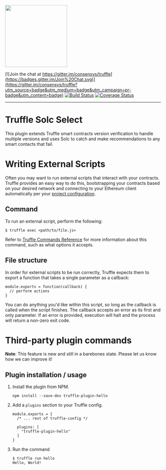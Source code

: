 <img src="https://truffleframework.com/img/truffle-logo-dark.svg" width="200">

[![Join the chat at https://gitter.im/consensys/truffle](https://badges.gitter.im/Join%20Chat.svg)](https://gitter.im/consensys/truffle?utm_source=badge&utm_medium=badge&utm_campaign=pr-badge&utm_content=badge)
[![Build Status](https://travis-ci.org/trufflesuite/truffle.svg?branch=next)](https://travis-ci.org/trufflesuite/truffle)
[![Coverage Status](https://coveralls.io/repos/github/trufflesuite/truffle/badge.svg?branch=next)](https://coveralls.io/github/trufflesuite/truffle?branch=next)

-----------------------



# Truffle Solc Select

This plugin extends Truffle smart contracts version verification to handle multiple versions and uses Solc to catch and make recommendations to any smart contacts that fail.   

# [](#writing-external-scripts)Writing External Scripts

Often you may want to run external scripts that interact with your contracts. Truffle provides an easy way to do this, bootstrapping your contracts based on your desired network and connecting to your Ethereum client automatically per your [project configuration](/docs/advanced/configuration).

## [](#command)Command

To run an external script, perform the following:

    $ truffle exec <path/to/file.js>

Refer to [Truffle Commands Reference](/docs/truffle/reference/truffle-commands#exec) for more information about this command, such as what options it accepts.

## [](#file-structure)File structure

In order for external scripts to be run correctly, Truffle expects them to export a function that takes a single parameter as a callback:

    module.exports = function(callback) {
      // perform actions
    }

You can do anything you'd like within this script, so long as the callback is called when the script finishes. The callback accepts an error as its first and only parameter. If an error is provided, execution will halt and the process will return a non-zero exit code.

# [](#third-party-plugin-commands)Third-party plugin commands

**Note**: This feature is new and still in a barebones state. Please let us know how we can improve it!

## [](#plugin-installation-usage)Plugin installation / usage

1.  Install the plugin from NPM.

        npm install --save-dev truffle-plugin-hello

2.  Add a `plugins` section to your Truffle config.

        module.exports = {
          /* ... rest of truffle-config */

          plugins: [
            "truffle-plugin-hello"
          ]
        }

3.  Run the command

        $ truffle run hello
        Hello, World!
